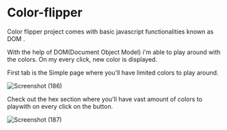 # Color-flipper
<p>Color flipper project comes with basic javascript functionalities known as DOM .</p> 
<p>With the help of DOM(Document Object Model) i'm able to play around with the colors. On my every click, new color is displayed.</p>

<p>First tab is the Simple page where you'll have limited colors to play around.</p>

![Screenshot (186)](https://user-images.githubusercontent.com/95866125/230554388-06faa514-d7eb-4b8a-868c-2d7a8a747cc0.png)

<p>Check out the hex section where you'll have vast amount of colors to playwith on every click on the button.</p>

![Screenshot (187)](https://user-images.githubusercontent.com/95866125/230555609-95faad6a-05b9-4a58-abc4-369dde9d594d.png)


